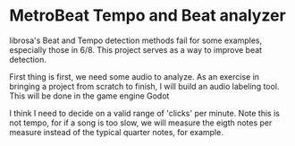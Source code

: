 # MetroBeat Tempo and Beat analyzer

librosa's Beat and Tempo detection methods fail for some examples, especially those in 6/8. This project serves as a way to improve beat detection.

First thing is first, we need some audio to analyze. As an exercise in bringing a project from scratch to finish, I will build an audio labeling tool. This will be done in the game engine Godot

I think I need to decide on a valid range of 'clicks' per minute. Note this is not tempo, for if a song is too slow, we will measure the eigth notes per measure instead of the typical quarter notes, for example.


